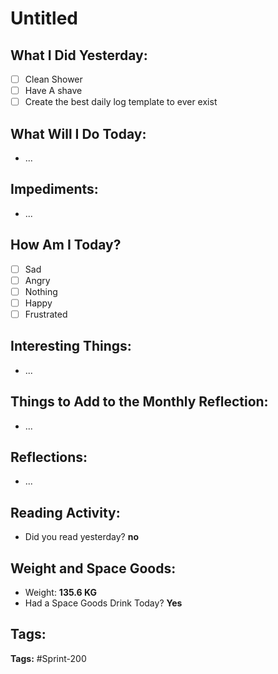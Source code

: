 # Untitled

## What I Did Yesterday:
- [ ] Clean Shower
- [ ] Have A shave
- [ ] Create the best daily log template to ever exist

## What Will I Do Today:
- ...

## Impediments:
- ...

## How Am I Today?
- [ ] Sad
- [ ] Angry
- [ ] Nothing
- [ ] Happy
- [ ] Frustrated

## Interesting Things:
- ...

## Things to Add to the Monthly Reflection:
- ...

## Reflections:
- ...

## Reading Activity:

- Did you read yesterday? **no**

## Weight and Space Goods:
- Weight: **135.6 KG**
- Had a Space Goods Drink Today? **Yes**

## Tags:

**Tags:** #Sprint-200

